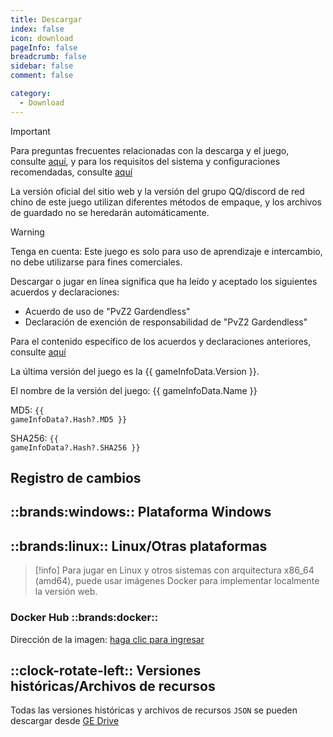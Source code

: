 ```yaml
---
title: Descargar
index: false
icon: download
pageInfo: false
breadcrumb: false
sidebar: false
comment: false

category:
  - Download
---
```


<script setup>
import axios from 'axios';
import { ref, onBeforeMount, onMounted } from 'vue'

const gameInfoData = ref(null);

onBeforeMount(() => {
  axios.get('/jsons/gameinfo.json').then(res => {
    gameInfoData.value = res.data;
  });
})
onMounted(() => {
  (window.adsbygoogle = window.adsbygoogle || []).push({});
})
</script>

> [!important]
> Para preguntas frecuentes relacionadas con la descarga y el juego, consulte [aquí](../guide/FAQ.md), y para los requisitos del sistema y configuraciones recomendadas, consulte [aquí](../guide/requirement.md)
>
> La versión oficial del sitio web y la versión del grupo QQ/discord de red chino de este juego utilizan diferentes métodos de empaque, y los archivos de guardado no se heredarán automáticamente.

> [!warning]
> Tenga en cuenta: Este juego es solo para uso de aprendizaje e intercambio, no debe utilizarse para fines comerciales.
>
> Descargar o jugar en línea significa que ha leído y aceptado los siguientes acuerdos y declaraciones:
>
> - Acuerdo de uso de "PvZ2 Gardendless"
> - Declaración de exención de responsabilidad de "PvZ2 Gardendless"
>
> Para el contenido específico de los acuerdos y declaraciones anteriores, consulte [aquí](../instructions/)

<span v-if="gameInfoData?.Version">La última versión del juego es la {{ gameInfoData.Version }}.</span>

<span v-if="gameInfoData?.Name">El nombre de la versión del juego: {{ gameInfoData.Name }}</span>

<span v-if="gameInfoData?.Hash?.MD5">MD5: <code>{{ gameInfoData?.Hash?.MD5 }}</code></span>

<span v-if="gameInfoData?.Hash?.SHA256">SHA256: <code>{{ gameInfoData?.Hash?.SHA256 }}</code></span>

## Registro de cambios

<template v-if="gameInfoData?.EnNewFeatures">

- <li v-for="(item, index) in gameInfoData.EnNewFeatures" :key="index">{{ item }}</li>

</template>

<template v-else>Ninguno</template>

<ins class="adsbygoogle"
     style="display:block"
     data-ad-client="ca-pub-7637695321442015"
     data-ad-slot="7113006248"
     data-ad-format="auto"
     data-full-width-responsive="true">
</ins>

## ::brands:windows:: Plataforma Windows

<template v-if="gameInfoData?.Download.Github">

### Github ::brands:github::

Enlace de descarga: <a :href="gameInfoData.Download.Github" target="_blank">haga clic para ingresar</a>

</template>

<template v-if="gameInfoData?.Download.Storage">

### Descarga local ::cloud-arrow-down::

Enlace de descarga: <a :href="gameInfoData.Download.Storage" target="_blank">haga clic para ingresar</a>

</template>

<template v-if="gameInfoData?.Download.Baidu">

### Baidu Netdisk ::cloud::

Enlace de descarga: <a :href="gameInfoData.Download.Baidu" target="_blank">haga clic para ingresar</a>

</template>

<template v-if="gameInfoData?.Download.Pan123">

### 123 Pan ::cloud::

Enlace de descarga: <a :href="gameInfoData.Download.Pan123" target="_blank">haga clic para ingresar</a>

</template>

<template v-if="gameInfoData?.Download.Quark">

### Quark Netdisk ::cloud::

Enlace de descarga: <a :href="gameInfoData.Download.Quark" target="_blank">haga clic para ingresar</a>

</template>

## ::brands:linux:: Linux/Otras plataformas

> [!info]
> Para jugar en Linux y otros sistemas con arquitectura x86_64 (amd64), puede usar imágenes Docker para implementar localmente la versión web.

### Docker Hub ::brands:docker::

Dirección de la imagen: <a href="https://hub.docker.com/r/gaozih/pvzge" target="_blank">haga clic para ingresar</a>

## ::clock-rotate-left:: Versiones históricas/Archivos de recursos

Todas las versiones históricas y archivos de recursos `JSON` se pueden descargar desde [GE Drive](https://drive.pvzge.com/)
